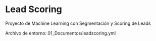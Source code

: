 # Lead Scoring
 Proyecto de Machine Learning con Segmentación y Scoring de Leads

Archivo de entorno: 01_Documentos/leadscoring.yml
